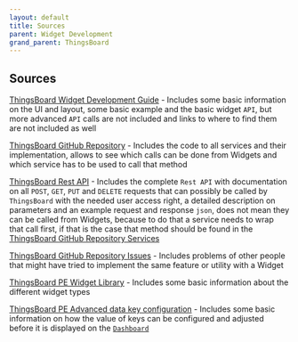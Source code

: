 ```yaml
---
layout: default
title: Sources
parent: Widget Development
grand_parent: ThingsBoard
---
```


## Sources

[ThingsBoard Widget Development Guide](https://thingsboard.io/docs/user-guide/contribution/widgets-development/#introduction) - Includes some basic information on the UI and layout, some basic example and the basic widget `API`, but more advanced `API` calls are not included and links to where to find them are not included as well

[ThingsBoard GitHub Repository](https://github.com/thingsboard/thingsboard/blob/master/) - Includes the code to all services and their implementation, allows to see which calls can be done from Widgets and which service has to be used to call that method

[ThingsBoard Rest API](https://demo.thingsboard.io/swagger-ui/) - Includes the complete `Rest API` with documentation on all `POST`, `GET`, `PUT` and `DELETE` requests that can possibly be called by `ThingsBoard` with the needed user access right, a detailed description on parameters and an example request and response `json`, does not mean they can be called from Widgets, because to do that a service needs to wrap that call first, if that is the case that method should be found in the [ThingsBoard GitHub Repository Services](https://github.com/thingsboard/thingsboard/blob/master/ui-ngx/src/app/core/http/)

[ThingsBoard GitHub Repository Issues](https://github.com/thingsboard/thingsboard/issues) - Includes problems of other people that might have tried to implement the same feature or utility with a Widget

[ThingsBoard PE Widget Library](https://thingsboard.io/docs/pe/user-guide/ui/widget-library/) - Includes some basic information about the different widget types

[ThingsBoard PE Advanced data key configuration](https://thingsboard.io/docs/pe/user-guide/ui/advanced-data-key-configuration/) - Includes some basic information on how the value of keys can be configured and adjusted before it is displayed on the [`Dashboard`](https://thingsboard.io/docs/user-guide/dashboards/)
